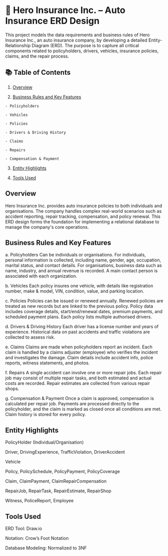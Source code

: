 # 🔖 Hero Insurance Inc. – Auto Insurance ERD Design
This project models the data requirements and business rules of Hero Insurance Inc., an auto insurance company, by developing a detailed Entity-Relationship Diagram (ERD). The purpose is to capture all critical components related to policyholders, drivers, vehicles, insurance policies, claims, and the repair process.

## 📚 Table of Contents

  1. [Overview](#overview)

  2. [Business Rules and Key Features](#business-rules-and-key-features)

    - Policyholders

    - Vehicles

    - Policies

    - Drivers & Driving History

    - Claims

    - Repairs

    - Compensation & Payment

  3. [Entity Highlights](#entity-highlights)

  4. [Tools Used](#tools-used)

## Overview
Hero Insurance Inc. provides auto insurance policies to both individuals and organisations. The company handles complex real-world scenarios such as accident reporting, repair tracking, compensation, and policy renewal. This ERD design forms the foundation for implementing a relational database to manage the company's core operations.



## Business Rules and Key Features

  a. Policyholders
Can be individuals or organisations. For individuals, personal information is collected, including name, gender, age, occupation, marital status, and contact details. For organisations, business data such as name, industry, and annual revenue is recorded. A main contact person is associated with each organization.

  b. Vehicles
Each policy insures one vehicle, with details like registration number, make & model, VIN, condition, value, and parking location.

  c. Policies
Policies can be issued or renewed annually. Renewed policies are treated as new records but are linked to the previous policy. Policy data includes coverage details, start/end/renewal dates, premium payments, and scheduled payment plans. Each policy lists multiple authorised drivers.

  d. Drivers & Driving History
Each driver has a license number and years of experience. Historical data on past accidents and traffic violations are collected to assess risk.

  e. Claims
Claims are made when policyholders report an incident. Each claim is handled by a claims adjuster (employee) who verifies the incident and investigates the damage. Claim details include accident info, police reports, witness statements, and photos.

  f. Repairs
A single accident can involve one or more repair jobs. Each repair job may consist of multiple repair tasks, and both estimated and actual costs are recorded. Repair estimates are collected from various repair shops.

  g. Compensation & Payment
Once a claim is approved, compensation is calculated per repair job. Payments are processed directly to the policyholder, and the claim is marked as closed once all conditions are met.
Claim history is stored for every policy.

## Entity Highlights
PolicyHolder (Individual/Organisation)

Driver, DrivingExperience, TrafficViolation, DriverAccident

Vehicle

Policy, PolicySchedule, PolicyPayment, PolicyCoverage

Claim, ClaimPayment, ClaimRepairCompensation

RepairJob, RepairTask, RepairEstimate, RepairShop

Witness, PoliceReport, Employee


## Tools Used
ERD Tool: Draw.io

Notation: Crow’s Foot Notation

Database Modeling: Normalized to 3NF



